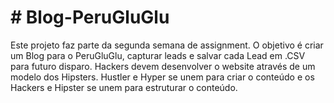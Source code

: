 <h1># Blog-PeruGluGlu</h1>

Este projeto faz parte da segunda semana de assignment. O objetivo é criar um Blog para o PeruGluGlu, capturar leads e salvar cada Lead em .CSV para futuro disparo. Hackers devem desenvolver o website através de um modelo dos Hipsters. Hustler e Hyper se unem para criar o conteúdo e os Hackers e Hipster se unem para estruturar o conteúdo.
